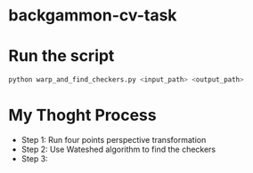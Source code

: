 # backgammon-cv-task

# Run the script

```bash
python warp_and_find_checkers.py <input_path> <output_path>
```

# My Thoght Process

- Step 1: Run four points perspective transformation
- Step 2: Use Wateshed algorithm to find the checkers
- Step 3:
